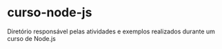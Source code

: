 # curso-node-js
Diretório responsável pelas atividades e exemplos realizados durante um curso de Node.js
